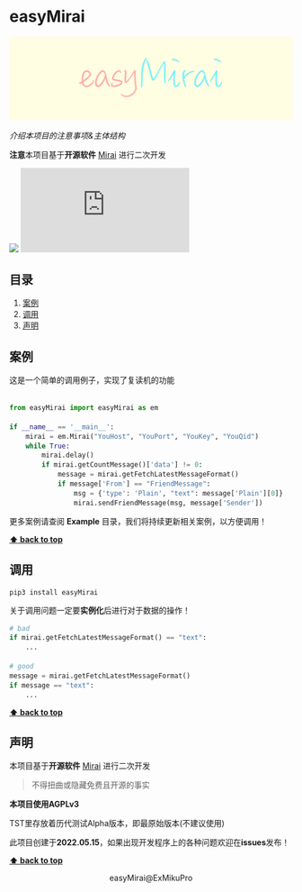# easyMirai

![](./Docs/assets/image/title.png)

*介绍本项目的注意事项&主体结构*

**注意**本项目基于**开源软件** [Mirai](https://github.com/mamoe/mirai) 进行二次开发

[![](https://img.shields.io/badge/blog-@Sfnco-ff69b4.svg)](https://sfnco.com.cn)
![](https://img.shields.io/github/size/ExMikuPro/easyMirai/TST/easyMirai.py)

## 目录

1. [案例](#案例)
2. [调用](#调用)
3. [声明](#声明)

## 案例

这是一个简单的调用例子，实现了复读机的功能

```python

from easyMirai import easyMirai as em

if __name__ == '__main__':
    mirai = em.Mirai("YouHost", "YouPort", "YouKey", "YouQid")
    while True:
        mirai.delay()
        if mirai.getCountMessage()['data'] != 0:
            message = mirai.getFetchLatestMessageFormat()
            if message['From'] == "FriendMessage":
                msg = {'type': 'Plain', "text": message['Plain'][0]}
                mirai.sendFriendMessage(msg, message['Sender'])

```

更多案例请查阅 **Example** 目录，我们将持续更新相关案例，以方便调用！

**[⬆ back to top](#目录)**

## 调用

```shell
pip3 install easyMirai
```

关于调用问题一定要**实例化**后进行对于数据的操作！

```python
# bad
if mirai.getFetchLatestMessageFormat() == "text":
    ...

# good
message = mirai.getFetchLatestMessageFormat()
if message == "text":
    ...
```

**[⬆ back to top](#目录)**

## 声明

本项目基于**开源软件** [Mirai](`https://github.com/mamoe/mirai`) 进行二次开发
> 不得扭曲或隐藏免费且开源的事实

**本项目使用AGPLv3**

TST里存放着历代测试Alpha版本，即最原始版本(不建议使用)

此项目创建于**2022.05.15**，如果出现开发程序上的各种问题欢迎在**issues**发布！

**[⬆ back to top](#目录)**

<div style="text-align: center;">easyMirai@ExMikuPro</div>
